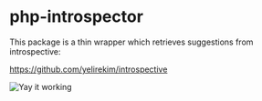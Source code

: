 # php-introspector

This package is a thin wrapper which retrieves suggestions from introspective:

https://github.com/yelirekim/introspective

![Yay it working](https://i.imgur.com/F7pdH6s.png)
